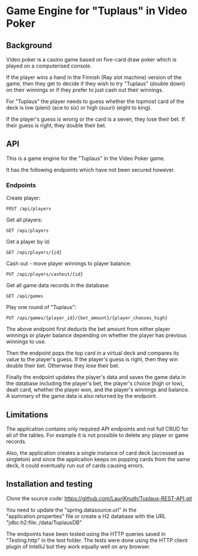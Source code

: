 # Game Engine for "Tuplaus" in Video Poker

## Background

Video poker is a casino game based on five-card draw poker which is played on a computerised console.

If the player wins a hand in the Finnish (Ray slot machine) version of the game, then they get to decide if they wish to try "Tuplaus" (double down) on their winnings or if they prefer to just cash out their winnings.

For "Tuplaus" the player needs to guess whether the topmost card of the deck is low (pieni) (ace to six) or high (suuri) (eight to king).

If the player's guess is wrong or the card is a seven, they lose their bet. If their guess is right, they double their bet.

## API

This is a game engine for the "Tuplaus" in the Video Poker game.

It has the following endpoints which have not been secured however.

### Endpoints

Create player: 

`POST /api/players`

Get all players: 

`GET /api/players`

Get a player by id: 

`GET /api/players/{id}`

Cash out - move player winnings to player balance: 

`PUT /api/players/cashout/{id}`

Get all game data records in the database:

`GET /api/games`

Play one round of "Tuplaus":

`PUT /api/games/{player_id}/{bet_amount}/{player_chooses_high}`

The above endpoint first deducts the bet amount from either player winnings or player balance depending on whether the player has previous winnings to use.

Then the endpoint pops the top card in a virtual deck and compares its value to the player's guess. If the player's guess is right, then they win double their bet. Otherwise they lose their bet.

Finally the endpoint updates the player's data and saves the game data in the database including the player's bet, the player's choice (high or low), dealt card, whether the player won, and the player's winnings and balance. A summary of the game data is also returned by the endpoint.

## Limitations

The application contains only required API endpoints and not full CRUD for all of the tables. For example it is not possible to delete any player or game records.

Also, the application creates a single instance of card deck (accessed as singleton) and since the application keeps on popping cards from the same deck, it could eventually run out of cards causing errors.

## Installation and testing

Clone the source code: https://github.com/LauriKnuth/Tuplaus-REST-API.git

You need to update the "spring.datasource.url" in the "application.properties" file or create a H2 database with the URL "jdbc:h2:file:./data/TuplausDB"

The endpoints have been tested using the HTTP queries saved in "Testing.http" in the test folder. The tests were done using the HTTP client plugin of IntelliJ but they work equally well on any browser.
